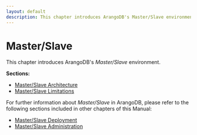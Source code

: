```yaml
---
layout: default
description: This chapter introduces ArangoDB's Master/Slave environment
---
```

Master/Slave
============

This chapter introduces ArangoDB's _Master/Slave_ environment.

**Sections:**

- [Master/Slave Architecture](architecture-deployment-modes-master-slave-architecture.html)
- [Master/Slave Limitations](architecture-deployment-modes-master-slave-limitations.html)

For further information about _Master/Slave_ in ArangoDB, please refer to the following sections included in other chapters of this Manual:

- [Master/Slave Deployment](deployment-master-slave.html)
- [Master/Slave Administration](administration-master-slave.html)

